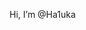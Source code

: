  Hi, I’m @Ha1uka
<!---
Ha1uka/Ha1uka is a ✨ special ✨ repository because its `README.md` (this file) appears on your GitHub profile.
You can click the Preview link to take a look at your changes.
--->

